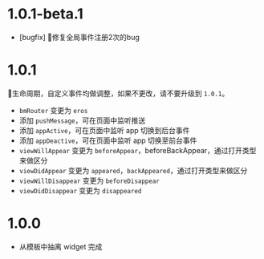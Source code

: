 # 1.0.1-beta.1
* [bugfix] 修复全局事件注册2次的bug

# 1.0.1
生命周期，自定义事件均做调整，如果不更改，请不要升级到 `1.0.1`。
* `bmRouter` 变更为 `eros`
* 添加 `pushMessage`，可在页面中监听推送
* 添加 `appActive`，可在页面中监听 app 切换到后台事件
* 添加 `appDeactive`，可在页面中监听 app 切换至前台事件
* `viewWillAppear` 变更为 `beforeAppear`，beforeBackAppear，通过打开类型来做区分
* `viewDidAppear` 变更为 `appeared`，`backAppeared`，通过打开类型来做区分
* `viewWillDisappear` 变更为 `beforeDisappear`
* `viewDidDisappear` 变更为 `disappeared`

# 1.0.0
* 从模板中抽离 widget 完成